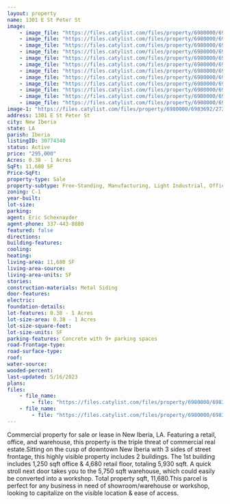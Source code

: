 ```yaml
---
layout: property
name: 1301 E St Peter St
image:
    - image_file: "https://files.catylist.com/files/property/6980000/6983692/27360326_2.png"
    - image_file: "https://files.catylist.com/files/property/6980000/6983692/27360327_7.PNG"
    - image_file: "https://files.catylist.com/files/property/6980000/6983692/27652517_Picture3.png"
    - image_file: "https://files.catylist.com/files/property/6980000/6983692/27652518_Slide1.jpg"
    - image_file: "https://files.catylist.com/files/property/6980000/6983692/27652519_Slide2.jpg"
    - image_file: "https://files.catylist.com/files/property/6980000/6983692/27677836_IMG_5710.jpg"
    - image_file: "https://files.catylist.com/files/property/6980000/6983692/27677837_IMG_5715.jpg"
    - image_file: "https://files.catylist.com/files/property/6980000/6983692/27677838_IMG_5719.jpg"
    - image_file: "https://files.catylist.com/files/property/6980000/6983692/27677840_IMG_5728.jpg"
    - image_file: "https://files.catylist.com/files/property/6980000/6983692/27677841_IMG_5729.jpg"
    - image_file: "https://files.catylist.com/files/property/6980000/6983692/27677842_IMG_5730.jpg"
    - image_file: "https://files.catylist.com/files/property/6980000/6983692/27677843_IMG_5731.jpg"
image-1: "https://files.catylist.com/files/property/6980000/6983692/27360325_1.PNG"
address: 1301 E St Peter St
city: New Iberia
state: LA
parish: Iberia
listingID: 30774340
status: Active
price: "295,000"
Acres: 0.38 - 1 Acres
SqFt: 11,680 SF
Price-SqFt:
property-type: Sale
property-subtype: Free-Standing, Manufacturing, Light Industrial, Office Showroom, Warehouse/Distribution, Other
zoning: C-1
year-built:
lot-size:
parking:
agent: Eric Schexnayder
agent-phone: 337-443-0880
featured: false
directions:
building-features:
cooling:
heating:
living-area: 11,680 SF
living-area-source:
living-area-units: SF
stories:
construction-materials: Metal Siding
door-features:
electric:
foundation-details:
lot-features: 0.38 - 1 Acres
lot-size-area: 0.38 - 1 Acres
lot-size-square-feet:
lot-size-units: SF
parking-features: Concrete with 9+ parking spaces
road-frontage-type:
road-surface-type:
roof:
water-source:
wooded-percent:
last-updated: 5/16/2023
plans:
files:
    - file_name: 
        - file: "https://files.catylist.com/files/property/6980000/6983692/raw_27363315_Flyer___Eric___1301_E_St_Peter.pdf"
    - file_name: 
        - file: "https://files.catylist.com/files/property/6980000/6983692/raw_27363317_Flood_Disc___Eric___1301_E_St_Peter.pdf"
---
```

Commercial property for sale or lease in New Iberia, LA. Featuring a retail, office, and warehouse, this property is the triple threat of commercial real estate.Sitting on the cusp of downtown New Iberia with 3 sides of street frontage, this highly visible property includes 2 buildings. The 1st building includes 1,250 sqft office &amp; 4,680 retail floor, totaling 5,930 sqft. A quick stroll next door takes you to the 5,750 sqft warehouse, which could easily be converted into a workshop. Total property sqft, 11,680.This parcel is perfect for any business in need of showroom/warehouse or workshop, looking to capitalize on the visible location &amp; ease of access.
